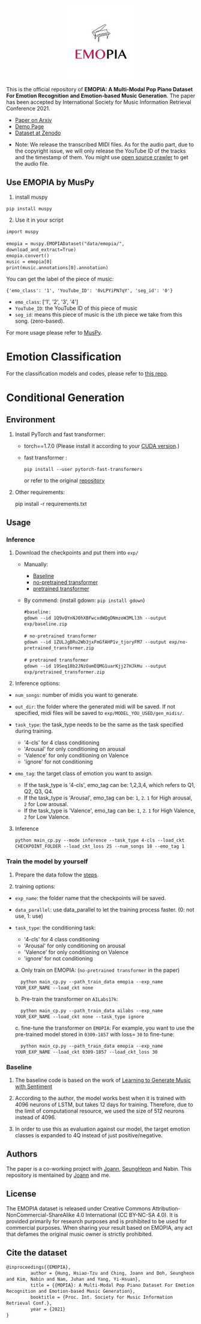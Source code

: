 
<div align="center">
    <img src=./docs/img/emopia.png width=200x>
</div>

This is the official repository of **EMOPIA: A Multi-Modal Pop Piano Dataset For Emotion Recognition and Emotion-based Music Generation**. The paper has been accepted by International Society for Music Information Retrieval Conference 2021.

- [Paper on Arxiv](https://arxiv.org/abs/2108.01374)
- [Demo Page](https://annahung31.github.io/EMOPIA/)
- [Dataset at Zenodo](https://zenodo.org/record/5090631#.YPPo-JMzZz8)

* Note: We release the transcribed MIDI files. As for the audio part, due to the copyright issue, we will only release the YouTube ID of the tracks and the timestamp of them. You might use [open source crawler](https://github.com/ytdl-org/youtube-dl) to get the audio file.


## Use EMOPIA by MusPy
1. install muspy
```
pip install muspy
```
2. Use it in your script

```
import muspy

emopia = muspy.EMOPIADataset("data/emopia/", download_and_extract=True)
emopia.convert()
music = emopia[0]
print(music.annotations[0].annotation)
```
You can get the label of the piece of music:

```
{'emo_class': '1', 'YouTube_ID': '0vLPYiPN7qY', 'seg_id': '0'}
```
* `emo_class`: ['1', '2', '3', '4']
* `YouTube_ID`: the YouTube ID of this piece of music
* `seg_id`: means this piece of music is the `i`th piece we take from this song. (zero-based). 

For more usage please refer to [MusPy](https://github.com/salu133445/muspy).


# Emotion Classification

For the classification models and codes, please refer to [this repo](https://github.com/SeungHeonDoh/EMOPIA_cls).


# Conditional Generation

## Environment

1. Install PyTorch and fast transformer:
    - torch==1.7.0 (Please install it according to your [CUDA version](https://pytorch.org/get-started/previous-versions/#linux-and-windows-4).)
    - fast transformer :

        ```
        pip install --user pytorch-fast-transformers 
        ```
        or refer to the original [repository](https://github.com/idiap/fast-transformers)

2. Other requirements:

    pip install -r requirements.txt


## Usage

### Inference
1. Download the checkpoints and put them into `exp/`
    * Manually:  
        - [Baseline](https://drive.google.com/file/d/1Q9vQYnNJ0hXBFwcxdWQgDNmzoW3MLl3h/view?usp=sharing)
        - [no-pretrained transformer](https://drive.google.com/file/d/1ZULJgBRu2Wb3jxFmGfAHP1v_tjoryFM7/view?usp=sharing)
        - [pretrained transformer](https://drive.google.com/file/d/19Seq18b2JNzOamEQMG1uarKjj27HJkHu/view?usp=sharing)

    * By commend: (install gdown: `pip install gdown`) 
        ```
        #baseline:
        gdown --id 1Q9vQYnNJ0hXBFwcxdWQgDNmzoW3MLl3h --output exp/baseline.zip

        # no-pretrained transformer
        gdown --id 1ZULJgBRu2Wb3jxFmGfAHP1v_tjoryFM7 --output exp/no-pretrained_transformer.zip

        # pretrained transformer
        gdown --id 19Seq18b2JNzOamEQMG1uarKjj27HJkHu --output exp/pretrained_transformer.zip
        ```



2. Inference options:

* `num_songs`: number of midis you want to generate.
* `out_dir`: the folder where the generated midi will be saved. If not specified, midi files will be saved to `exp/MODEL_YOU_USED/gen_midis/`.
* `task_type`: the task_type needs to be the same as the task specified during training.  
    - '4-cls' for 4 class conditioning
    - 'Arousal' for only conditioning on arousal
    - 'Valence' for only conditioning on Valence
    - 'ignore' for not conditioning

*  `emo_tag`: the target class of emotion you want to assign.
    - If the task_type is '4-cls', emo_tag can be: 1,2,3,4, which refers to Q1, Q2, Q3, Q4.
    - If the task_type is 'Arousal', emo_tag can be: `1`, `2`. `1` for High arousal, `2` for Low arousal.
    - If the task_type is 'Valence', emo_tag can be: `1`, `2`. `1` for High Valence, `2` for Low Valence.
    

3. Inference

    ```
    python main_cp.py --mode inference --task_type 4-cls --load_ckt CHECKPOINT_FOLDER --load_ckt_loss 25 --num_songs 10 --emo_tag 1 
    ```

### Train the model by yourself
1. Prepare the data follow the [steps](https://github.com/annahung31/EMOPIA/tree/main/dataset).
    

2. training options:  

* `exp_name`: the folder name that the checkpoints will be saved.
* `data_parallel`: use data_parallel to let the training process faster. (0: not use, 1: use)
* `task_type`: the conditioning task:
    - '4-cls' for 4 class conditioning
    - 'Arousal' for only conditioning on arousal
    - 'Valence' for only conditioning on Valence
    - 'ignore' for not conditioning

    a. Only train on EMOPIA: (`no-pretrained transformer` in the paper)

        python main_cp.py --path_train_data emopia --exp_name YOUR_EXP_NAME --load_ckt none
    
    b. Pre-train the transformer on `AILabs17k`:  
    
        python main_cp.py --path_train_data ailabs --exp_name YOUR_EXP_NAME --load_ckt none --task_type ignore
    
    c. fine-tune the transformer on `EMOPIA`:
        For example, you want to use the pre-trained model stored in `0309-1857` with loss= `30` to fine-tune:

        python main_cp.py --path_train_data emopia --exp_name YOUR_EXP_NAME --load_ckt 0309-1857 --load_ckt_loss 30

### Baseline
1. The baseline code is based on the work of [Learning to Generate Music with Sentiment](https://github.com/lucasnfe/music-sentneuron)

2. According to the author, the model works best when it is trained with 4096 neurons of LSTM, but takes 12 days for training. Therefore, due to the limit of computational resource, we used the size of 512 neurons instead of 4096.

3. In order to use this as evaluation against our model, the target emotion classes is expanded to 4Q instead of just positive/negative.

## Authors

The paper is a co-working project with [Joann](https://github.com/joann8512), [SeungHeon](https://github.com/SeungHeonDoh) and Nabin. This repository is mentained by [Joann](https://github.com/joann8512) and me.


## License
The EMOPIA dataset is released under Creative Commons Attribution-NonCommercial-ShareAlike 4.0 International (CC BY-NC-SA 4.0). It is provided primarily for research purposes and is prohibited to be used for commercial purposes. When sharing your result based on EMOPIA, any act that defames the original music owner is strictly prohibited.


## Cite the dataset

```
@inproceedings{{EMOPIA},
         author = {Hung, Hsiao-Tzu and Ching, Joann and Doh, Seungheon and Kim, Nabin and Nam, Juhan and Yang, Yi-Hsuan},
         title = {{MOPIA}: A Multi-Modal Pop Piano Dataset For Emotion Recognition and Emotion-based Music Generation},
         booktitle = {Proc. Int. Society for Music Information Retrieval Conf.},
         year = {2021}
}
```
